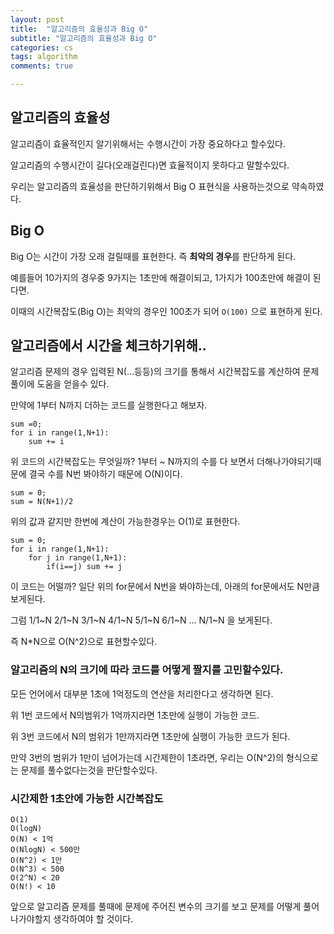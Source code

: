 ```yaml
---
layout: post
title:  "알고리즘의 효율성과 Big O"
subtitle: "알고리즘의 효율성과 Big O"
categories: cs
tags: algorithm
comments: true

---
```


## 알고리즘의 효율성

알고리즘이 효율적인지 알기위해서는 수행시간이 가장 중요하다고 할수있다.

알고리즘의 수행시간이 길다(오래걸린다)면 효율적이지 못하다고 말할수있다.

우리는 알고리즘의 효율성을 판단하기위해서 Big O 표현식을 사용하는것으로 약속하였다.

## Big O

Big O는 시간이 가장 오래 걸릴때를 표현한다. 즉 **최악의 경우**를 판단하게 된다.

예를들어 10가지의 경우중 9가지는 1초만에 해결이되고, 1가지가 100초만에 해결이 된다면. 

이때의 시간복잡도(Big O)는 최악의 경우인 100초가 되어 `O(100)` 으로 표현하게 된다.

## 알고리즘에서 시간을 체크하기위해..

알고리즘 문제의 경우 입력된 N(...등등)의 크기를 통해서 시간복잡도를 계산하여 문제 풀이에 도움을 얻을수 있다.

만약에 1부터 N까지 더하는 코드를 실행한다고 해보자.

```
sum =0;
for i in range(1,N+1):
    sum += i
```

위 코드의 시간복잡도는 무엇일까? 1부터 ~ N까지의 수를 다 보면서 더해나가야되기때문에 결국 수를 N번 봐야하기 때문에 O(N)이다.

```
sum = 0;
sum = N(N+1)/2
```

위의 값과 같지만 한번에 계산이 가능한경우는 O(1)로 표현한다.

```
sum = 0;
for i in range(1,N+1):
    for j in range(1,N+1):
        if(i==j) sum += j
```

이 코드는 어떨까? 일단 위의 for문에서 N번을 봐야하는데, 아래의 for문에서도 N만큼 보게된다.

그럼 1/1~N 2/1~N 3/1~N 4/1~N 5/1~N 6/1~N ... N/1~N 을 보게된다.

즉 N*N으로 O(N^2)으로 표현할수있다.

### 알고리즘의 N의 크기에 따라 코드를 어떻게 짤지를 고민할수있다.

모든 언어에서 대부분 1초에 1억정도의 연산을 처리한다고 생각하면 된다.

위 1번 코드에서 N의범위가 1억까지라면 1초만에 실행이 가능한 코드.

위 3번 코드에서 N의 범위가 1만까지라면 1초만에 실행이 가능한 코드가 된다.

만약 3번의 범위가 1만이 넘어가는데 시간제한이 1초라면, 우리는 O(N^2)의 형식으로는 문제를 풀수없다는것을 판단할수있다.

### 시간제한 1초안에 가능한 시간복잡도

```
O(1)
O(logN)
O(N) < 1억
O(NlogN) < 500만
O(N^2) < 1만
O(N^3) < 500
O(2^N) < 20
O(N!) < 10
```

앞으로 알고리즘 문제를 풀때에 문제에 주어진 변수의 크기를 보고 문제를 어떻게 풀어나가야할지 생각하여야 할 것이다.